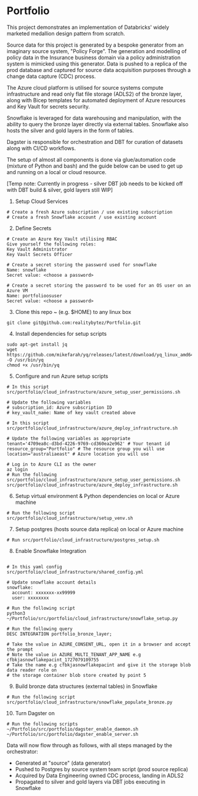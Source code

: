 # Portfolio

This project demonstrates an implementation of Databricks' widely marketed medallion design pattern from scratch. 

Source data for this project is generated by a bespoke generator from an imaginary source system, "Policy Forge". The generation and modelling of policy data in the Insurance business domain via a policy administration system is mimicked using this generator. Data is pushed to a replica of the prod database and captured for source data acquisition purposes through a change data capture (CDC) process.  

The Azure cloud platform is utilised for source systems compute infrastructure and read only flat file storage (ADLS2) of the bronze layer, along with Bicep templates for automated deployment of Azure resources and Key Vault for secrets security. 

Snowflake is leveraged for data warehousing and manipulation, with the ability to query the bronze layer directly via external tables. Snowflake also hosts the silver and gold layers in the form of tables. 

Dagster is responsible for orchestration and DBT for curation of datasets along with CI/CD workflows.

The setup of almost all components is done via glue/automation code (mixture of Python and bash) and the guide below can be used to get up and running on a local or cloud resource.

[Temp note: Currently in progress - silver DBT job needs to be kicked off with DBT build & silver, gold layers still WIP]

1. Setup Cloud Services
```
# Create a fresh Azure subscription / use existing subscription
# Create a fresh Snowflake account / use existing account
```

2. Define Secrets
```
# Create an Azure Key Vault utilising RBAC
Give yourself the following roles:
Key Vault Administrator
Key Vault Secrets Officer

# Create a secret storing the password used for snowflake
Name: snowflake
Secret value: <choose a password>

# Create a secret storing the password to be used for an OS user on an Azure VM
Name: portfolioosuser
Secret value: <choose a password>

```

3. Clone this repo ~ (e.g. $HOME) to any linux box
```
git clone git@github.com:realitybytez/Portfolio.git
```

4. Install dependencies for setup scripts
``` 
sudo apt-get install jq
wget https://github.com/mikefarah/yq/releases/latest/download/yq_linux_amd64 -O /usr/bin/yq
chmod +x /usr/bin/yq
```

5. Configure and run Azure setup scripts
```
# In this script
src/portfolio/cloud_infrastructure/azure_setup_user_permissions.sh

# Update the following variables
# subscription_id: Azure subscription ID 
# key_vault_name: Name of key vault created above

# In this script
src/portfolio/cloud_infrastructure/azure_deploy_infrastructure.sh

# Update the following variables as appropriate
tenant='4709ea8c-d3bd-4226-9769-cd360ea2e962' # Your tenant id
resource_group="Portfolio" # The resource group you will use
location="australiaeast" # Azure location you will use

# Log in to Azure CLI as the owner
az login
# Run the following
src/portfolio/cloud_infrastructure/azure_setup_user_permissions.sh
src/portfolio/cloud_infrastructure/azure_deploy_infrastructure.sh
```

6. Setup virtual environment & Python dependencies on local or Azure machine
```
# Run the following script
src/portfolio/cloud_infrastructure/setup_venv.sh
```

7. Setup postgres (hosts source data replica) on local or Azure machine
```
# Run src/portfolio/cloud_infrastructure/postgres_setup.sh
```

8. Enable Snowflake Integration
```

# In this yaml config
src/portfolio/cloud_infrastructure/shared_config.yml

# Update snowflake account details
snowflake:
  account: xxxxxxx-xx99999
  user: xxxxxxxx

# Run the following script
python3 ~/Portfolio/src/portfolio/cloud_infrastructure/snowflake_setup.py

# Run the following query
DESC INTEGRATION portfolio_bronze_layer;

# Take the value in AZURE_CONSENT_URL, open it in a browser and accept the prompt
# Note the value in AZURE_MULTI_TENANT_APP_NAME e.g cfbkjasnowflakepacint_1727079109755
# Take the name e.g cfbkjasnowflakepacint and give it the storage blob data reader role on
# the storage container blob store created by point 5
```

9. Build bronze data structures (external tables) in Snowflake
```
# Run the following script
src/portfolio/cloud_infrastructure/snowflake_populate_bronze.py
```

10. Turn Dagster on
```
# Run the following scripts
~/Portfolio/src/portfolio/dagster_enable_daemon.sh
~/Portfolio/src/portfolio/dagster_enable_server.sh
```

Data will now flow through as follows, with all steps managed by the orchestrator:
- Generated at "source" (data generator)
- Pushed to Postgres by source system team script (prod source replica)
- Acquired by Data Engineering owned CDC process, landing in ADLS2
- Propagated to silver and gold layers via DBT jobs executing in Snowflake